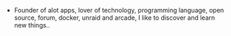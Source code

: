 - Founder of alot apps, lover of technology, programming language, open source, forum, docker, unraid and arcade, I like to discover and learn new things..
  <br>




















































































































































































































































































































































































































































































































































































